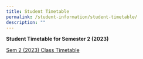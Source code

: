 ```yaml
---
title: Student Timetable
permalink: /student-information/student-timetable/
description: ""
---
```

**Student Timetable for Semester 2 (2023)**

[Sem 2 (2023) Class Timetable](/files/sem%202%20class%20timetable%20(2023).pdf)